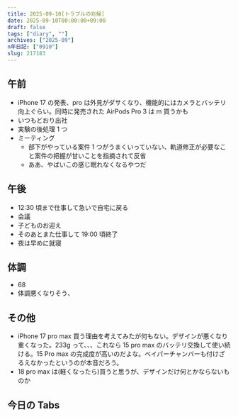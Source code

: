 ```yaml
---
title: 2025-09-10[トラブルの兆候]
date: 2025-09-10T00:00:00+09:00
draft: false
tags: ["diary", ""]
archives: ["2025-09"]
n年日記: ["0910"]
slug: 217183
---
```


## 午前

- iPhone 17 の発表、pro は外見がダサくなり、機能的にはカメラとバッテリ向上ぐらい。同時に発売された AirPods Pro 3 は m 買うかも
- いつもどおり出社
- 実験の後処理 1 つ
- ミーティング
  - 部下がやっている案件 1 つがうまくいっていない、軌道修正が必要なこと案件の把握が甘いことを指摘されて反省
  - ああ、やばいこの感じ眠れなくなるやつだ

## 午後

- 12:30 頃まで仕事して急いで自宅に戻る
- 会議
- 子どものお迎え
- そのあとまた仕事して 19:00 頃終了
- 夜は早めに就寝

## 体調

- 68
- 体調悪くなりそう、

## その他

- iPhone 17 pro max 買う理由を考えてみたが何もない。デザインが悪くなり重くなった。233g って、、、これなら 15 pro max のバッテリ交換して使い続ける。15 Pro max の完成度が高いのだよな。ベイパーチャンバーも付けざるえなかったというのが本音だろう。
- 18 pro max は(軽くなったら)買うと思うが、デザインだけ何とかならないものか

## 今日の Tabs
